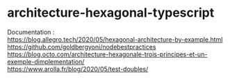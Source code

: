 # architecture-hexagonal-typescript

Documentation : <br />
https://blog.allegro.tech/2020/05/hexagonal-architecture-by-example.html <br />
https://github.com/goldbergyoni/nodebestpractices <br />
https://blog.octo.com/architecture-hexagonale-trois-principes-et-un-exemple-dimplementation/ <br />
https://www.arolla.fr/blog/2020/05/test-doubles/
